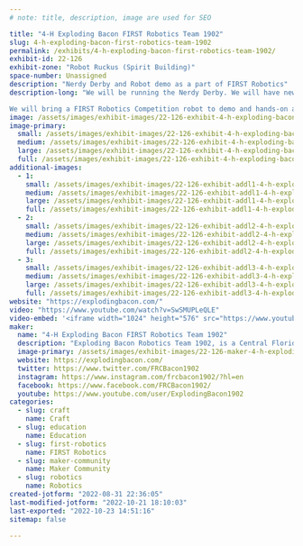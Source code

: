 ```yaml
---
# note: title, description, image are used for SEO

title: "4-H Exploding Bacon FIRST Robotics Team 1902"
slug: 4-h-exploding-bacon-first-robotics-team-1902
permalink: /exhibits/4-h-exploding-bacon-first-robotics-team-1902/
exhibit-id: 22-126
exhibit-zone: "Robot Ruckus (Spirit Building)"
space-number: Unassigned
description: "Nerdy Derby and Robot demo as a part of FIRST Robotics"
description-long: "We will be running the Nerdy Derby. We will have new car supplies so that attendees can make, race, and keep their cars. 

We will bring a FIRST Robotics Competition robot to demo and hands-on activities and information for STEM education."
image: /assets/images/exhibit-images/22-126-exhibit-4-h-exploding-bacon-first-robotics-team-1902-43-1902-exploding-bacon-logo-2655-large.jpg
image-primary: 
  small: /assets/images/exhibit-images/22-126-exhibit-4-h-exploding-bacon-first-robotics-team-1902-43-1902-exploding-bacon-logo-2655-small.jpg
  medium: /assets/images/exhibit-images/22-126-exhibit-4-h-exploding-bacon-first-robotics-team-1902-43-1902-exploding-bacon-logo-2655-medium.jpg
  large: /assets/images/exhibit-images/22-126-exhibit-4-h-exploding-bacon-first-robotics-team-1902-43-1902-exploding-bacon-logo-2655-large.jpg
  full: /assets/images/exhibit-images/22-126-exhibit-4-h-exploding-bacon-first-robotics-team-1902-43-1902-exploding-bacon-logo-2655-full.jpg
additional-images: 
  - 1:
    small: /assets/images/exhibit-images/22-126-exhibit-addl1-4-h-exploding-bacon-first-robotics-team-1902-hof-small.jpg
    medium: /assets/images/exhibit-images/22-126-exhibit-addl1-4-h-exploding-bacon-first-robotics-team-1902-hof-medium.jpg
    large: /assets/images/exhibit-images/22-126-exhibit-addl1-4-h-exploding-bacon-first-robotics-team-1902-hof-large.jpg
    full: /assets/images/exhibit-images/22-126-exhibit-addl1-4-h-exploding-bacon-first-robotics-team-1902-hof-full.jpg
  - 2:
    small: /assets/images/exhibit-images/22-126-exhibit-addl2-4-h-exploding-bacon-first-robotics-team-1902-hamazon-small.jpg
    medium: /assets/images/exhibit-images/22-126-exhibit-addl2-4-h-exploding-bacon-first-robotics-team-1902-hamazon-medium.jpg
    large: /assets/images/exhibit-images/22-126-exhibit-addl2-4-h-exploding-bacon-first-robotics-team-1902-hamazon-large.jpg
    full: /assets/images/exhibit-images/22-126-exhibit-addl2-4-h-exploding-bacon-first-robotics-team-1902-hamazon-full.jpg
  - 3:
    small: /assets/images/exhibit-images/22-126-exhibit-addl3-4-h-exploding-bacon-first-robotics-team-1902-img-4733-small.jpg
    medium: /assets/images/exhibit-images/22-126-exhibit-addl3-4-h-exploding-bacon-first-robotics-team-1902-img-4733-medium.jpg
    large: /assets/images/exhibit-images/22-126-exhibit-addl3-4-h-exploding-bacon-first-robotics-team-1902-img-4733-large.jpg
    full: /assets/images/exhibit-images/22-126-exhibit-addl3-4-h-exploding-bacon-first-robotics-team-1902-img-4733-full.jpg
website: "https://explodingbacon.com/"
video: "https://www.youtube.com/watch?v=SwSMUPLeQLE"
video-embed: '<iframe width="1024" height="576" src="https://www.youtube.com/embed/SwSMUPLeQLE?feature=oembed" frameborder="0" allow="accelerometer; autoplay; clipboard-write; encrypted-media; gyroscope; picture-in-picture" allowfullscreen title="Exploding Bacon 1902 - 2019 Chairman&#39;s Video"></iframe>'
maker: 
  name: "4-H Exploding Bacon FIRST Robotics Team 1902"
  description: "Exploding Bacon Robotics Team 1902, is a Central Florida 4-H club for High School aged students that builds 125 lb robots to compete in the FIRST Robotics Competition. Our students learn engineering, computer programming, and hands-on machinery skills, as well as the problem solving, strategic thinking, time management, public speaking, teamwork and leadership skills essential in any career. The goal is to inspire and support these youth members to continue on to higher education in trade schools and STEM programs in college."
  image-primary: /assets/images/exhibit-images/22-126-maker-4-h-exploding-bacon-first-robotics-team-1902-1902-exploding-bacon-logo-medium.jpg
  website: https://explodingbacon.com/
  twitter: https://www.twitter.com/FRCBacon1902
  instagram: https://www.instagram.com/frcbacon1902/?hl=en
  facebook: https://www.facebook.com/FRCBacon1902/
  youtube: https://www.youtube.com/user/ExplodingBacon1902
categories: 
  - slug: craft
    name: Craft
  - slug: education
    name: Education
  - slug: first-robotics
    name: FIRST Robotics
  - slug: maker-community
    name: Maker Community
  - slug: robotics
    name: Robotics
created-jotform: "2022-08-31 22:36:05"
last-modified-jotform: "2022-10-21 18:10:03"
last-exported: "2022-10-23 14:51:16"
sitemap: false

---
```

